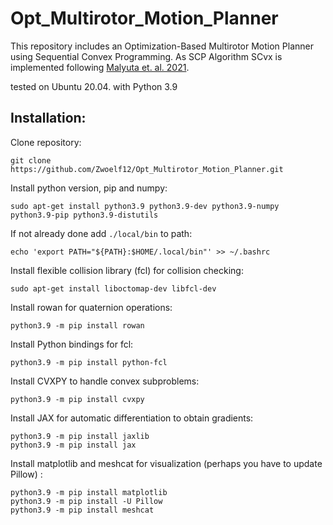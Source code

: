 # Opt_Multirotor_Motion_Planner
This repository includes an Optimization-Based Multirotor Motion Planner using Sequential Convex Programming. As SCP Algorithm SCvx is implemented following [Malyuta et. al. 2021](https://arxiv.org/abs/2106.09125).

tested on Ubuntu 20.04. with Python 3.9

## Installation:

Clone repository:
```
git clone https://github.com/Zwoelf12/Opt_Multirotor_Motion_Planner.git
```
Install python version, pip and numpy:
```
sudo apt-get install python3.9 python3.9-dev python3.9-numpy python3.9-pip python3.9-distutils
```
If not already done add `./local/bin` to path: 
```
echo 'export PATH="${PATH}:$HOME/.local/bin"' >> ~/.bashrc
```
Install flexible collision library (fcl) for collision checking:
```
sudo apt-get install liboctomap-dev libfcl-dev
```
Install rowan for quaternion operations:
```
python3.9 -m pip install rowan
```
Install Python bindings for fcl:
```
python3.9 -m pip install python-fcl
```
Install CVXPY to handle convex subproblems:
```
python3.9 -m pip install cvxpy
```
Install JAX for automatic differentiation to obtain gradients:
```
python3.9 -m pip install jaxlib
python3.9 -m pip install jax
```
Install matplotlib and meshcat for visualization (perhaps you have to update Pillow) :
```
python3.9 -m pip install matplotlib
python3.9 -m pip install -U Pillow
python3.9 -m pip install meshcat
```
